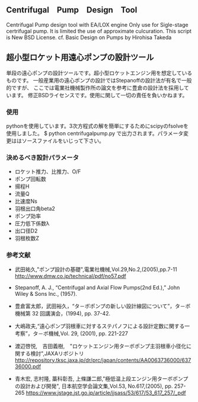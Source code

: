 ## Centrifugal　Pump　Design　Tool
Centrifugal Pump design tool with EA/LOX engine
Only use for Sigle-stage certrifugal pump.
It is limited the use of approximate culcuration.
This script is New BSD License.
cf. Basic Design on Pumps by Hirohisa Takeda

## 超小型ロケット用遠心ポンプの設計ツール
単段の遠心ポンプの設計ツールです。超小型ロケットエンジン用を想定しているものです。
一般産業用の遠心ポンプの設計ではStepanoffの設計法が有名で一般的ですが、
ここでは電業社機械製作所の論文を参考に豊倉の設計法を採用しています。
修正BSDライセンスです。使用に関して一切の責任を負いかねます。

### 使用
pythonを使用しています。3次方程式の解を簡単にするためにscipyのfsolveを使用しました。
    $ python centrifugalpump.py
で出力されます。パラメータ変更ははソースファイルをいじって下さい。

### 決めるべき設計パラメータ
- ロケット推力、比推力、O/F
- ポンプ回転数
- 揚程H
- 流量Q
- 比速度Ns
- 羽根出口角beta2
- ポンプ効率
- 圧力低下係数λ
- 出口径D2
- 羽根枚数Z

### 参考文献
+ 武田祐久,"ポンプ設計の基礎",電業社機械,Vol.29,No.2,(2005),pp.7-11
http://www.dmw.co.jp/technical/pdf/no57.pdf
+ Stepanoff, A. J., “Centrifugal and Axial Flow Pumps(2nd Ed.),” John Wiley & Sons Inc., (1957).

+ 豊倉富太郎，武田裕久，“タ－ボポンプの新しい設計線図について”，タ－ボ機械第 32 回講演会，(1994), pp. 37-42.

+ 大嶋政夫,“遠心ポンプ羽根車に対するステパノフによる設計定数に関する一考察”，タ－ボ機械,Vol. 29, (2001), pp. 221-227

+ 渡辺啓悦,　吉田義樹,　"ロケットエンジン用ターボポンプ主羽根車小径化に関する検討",JAXAリポジトリ
http://repository.tksc.jaxa.jp/dr/prc/japan/contents/AA0063736000/63736000.pdf

+ 青木宏, 志村隆, 藁科彰吾, 上條謙二郎,"極低温上段エンジン用ターボポンプの設計および開発", 日本航空学会論文集,Vol.53, No.617,(2005), pp. 257-265
https://www.jstage.jst.go.jp/article/jjsass/53/617/53_617_257/_pdf
